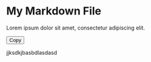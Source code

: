 # My Markdown File

Lorem ipsum dolor sit amet, consectetur adipiscing elit. 

<button id="copyButton">Copy</button>

<script>
document.getElementById('copyButton').addEventListener('click', function() {
  var markdownContent = `# My Markdown File\n\nLorem ipsum dolor sit amet, consectetur adipiscing elit.`;
  copyToClipboard(markdownContent);
});

function copyToClipboard(text) {
  var textarea = document.createElement("textarea");
  textarea.value = text;
  document.body.appendChild(textarea);
  textarea.select();
  document.execCommand('copy');
  document.body.removeChild(textarea);
  alert("Markdown content copied to clipboard!");
}
</script>



jjksdkjbasbdlasdasd